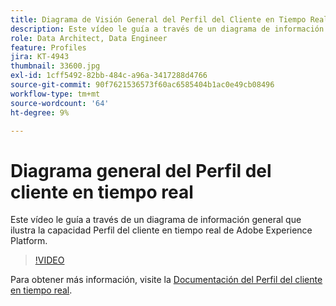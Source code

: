 ```yaml
---
title: Diagrama de Visión General del Perfil del Cliente en Tiempo Real
description: Este vídeo le guía a través de un diagrama de información general que ilustra la capacidad Perfil del cliente en tiempo real de Adobe Experience Platform.
role: Data Architect, Data Engineer
feature: Profiles
jira: KT-4943
thumbnail: 33600.jpg
exl-id: 1cff5492-82bb-484c-a96a-3417288d4766
source-git-commit: 90f7621536573f60ac6585404b1ac0e49cb08496
workflow-type: tm+mt
source-wordcount: '64'
ht-degree: 9%

---
```


# Diagrama general del Perfil del cliente en tiempo real

Este vídeo le guía a través de un diagrama de información general que ilustra la capacidad Perfil del cliente en tiempo real de Adobe Experience Platform.

>[!VIDEO](https://video.tv.adobe.com/v/33600?quality=12&learn=on)

Para obtener más información, visite la [Documentación del Perfil del cliente en tiempo real](https://experienceleague.adobe.com/docs/experience-platform/profile/home.html?lang=es).

